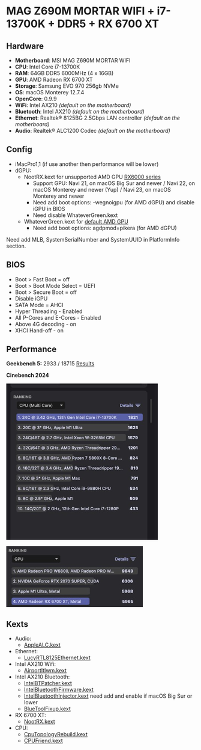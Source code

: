 # MAG Z690M MORTAR WIFI + i7-13700K + DDR5 + RX 6700 XT

## Hardware

- **Motherboard**: MSI MAG Z690M MORTAR WIFI
- **CPU**: Intel Core i7-13700K
- **RAM**: 64GB DDR5 6000MHz (4 x 16GB)
- **GPU**: AMD Radeon RX 6700 XT
- **Storage**: Samsung EVO 970 256gb NVMe
- **OS**: macOS Monterey 12.7.4
- **OpenCore**: 0.9.9
- **WiFi**: Intel AX210 _(default on the motherboard)_
- **Bluetooth**: Intel AX210 _(default on the motherboard)_
- **Ethernet**: Realtek® 8125BG 2.5Gbps LAN controller _(default on the motherboard)_
- **Audio**: Realtek® ALC1200 Codec _(default on the motherboard)_

## Config

- iMacPro1,1 (if use another then performance will be lower)
- dGPU:
  - NootRX.kext for unsupported AMD GPU [RX6000 series](https://en.wikipedia.org/wiki/Radeon_RX_6000_series) 
    - Support GPU: Navi 21, on macOS Big Sur and newer / Navi 22, on macOS Monterey and newer (Yup) / Navi 23, on macOS Monterey and newer
    - Need add boot options: -wegnoigpu (for AMD dGPU) and disable iGPU in BIOS
    - Need disable WhateverGreen.kext
  - WhateverGreen.kext for [default AMD GPU](https://dortania.github.io/GPU-Buyers-Guide/modern-gpus/amd-gpu.html)
    - Need add boot options: agdpmod=pikera (for AMD dGPU)

Need add MLB, SystemSerialNumber and SystemUUID in PlatformInfo section.

## BIOS

- Boot > Fast Boot = off
- Boot > Boot Mode Select = UEFI
- Boot > Secure Boot = off
- Disable iGPU
- SATA Mode = AHCI
- Hyper Threading - Enabled
- All P-Cores and E-Cores - Enabled
- Above 4G decoding - on
- XHCI Hand-off - on

## Performance

**Geekbench 5:** 2933 / 18715 [Results](https://browser.geekbench.com/v6/cpu/5473034)

**Cinebench 2024**

![Multi-Core](https://github.com/FlexIDK/EFI-Z690/blob/main/_/cinebench_mc.jpg)

![RX 6700 XT](https://github.com/FlexIDK/EFI-Z690/blob/main/_/cinebench_rx6700.jpg)

## Kexts

- Audio:
  - [AppleALC.kext](EFI%2FOC%2FKexts%2FAppleALC.kext)
- Ethernet:
  - [LucyRTL8125Ethernet.kext](EFI%2FOC%2FKexts%2FLucyRTL8125Ethernet.kext)
- Intel AX210 Wifi:
  - [AirportItlwm.kext](EFI%2FOC%2FKexts%2FAirportItlwm.kext)
- Intel AX210 Bluetooth:
  - [IntelBTPatcher.kext](EFI%2FOC%2FKexts%2FIntelBTPatcher.kext)
  - [IntelBluetoothFirmware.kext](EFI%2FOC%2FKexts%2FIntelBluetoothFirmware.kext)
  - [IntelBluetoothInjector.kext](EFI%2FOC%2FKexts%2FIntelBluetoothInjector.kext) need add and enable if macOS Big Sur or lower
  - [BlueToolFixup.kext](EFI%2FOC%2FKexts%2FBlueToolFixup.kext)
- RX 6700 XT:
  - [NootRX.kext](EFI%2FOC%2FKexts%2FNootRX.kext)
- CPU:
  - [CpuTopologyRebuild.kext](EFI%2FOC%2FKexts%2FCpuTopologyRebuild.kext)
  - [CPUFriend.kext](EFI%2FOC%2FKexts%2FCPUFriend.kext)